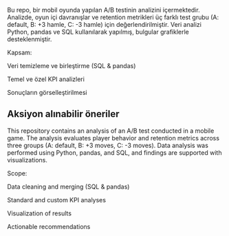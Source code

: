 Bu repo, bir mobil oyunda yapılan A/B testinin analizini içermektedir. Analizde, oyun içi davranışlar ve retention metrikleri üç farklı test grubu (A: default, B: +3 hamle, C: -3 hamle) için değerlendirilmiştir.
Veri analizi Python, pandas ve SQL kullanılarak yapılmış, bulgular grafiklerle desteklenmiştir.

Kapsam:

Veri temizleme ve birleştirme (SQL & pandas)

Temel ve özel KPI analizleri

Sonuçların görselleştirilmesi

Aksiyon alınabilir öneriler
----
This repository contains an analysis of an A/B test conducted in a mobile game. The analysis evaluates player behavior and retention metrics across three groups (A: default, B: +3 moves, C: -3 moves).
Data analysis was performed using Python, pandas, and SQL, and findings are supported with visualizations.

Scope:

Data cleaning and merging (SQL & pandas)

Standard and custom KPI analyses

Visualization of results

Actionable recommendations
